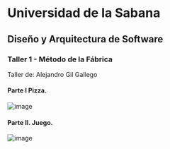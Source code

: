 # Universidad de la Sabana
## Diseño y Arquitectura de Software



### Taller 1 - Método de la Fábrica
Taller de: Alejandro Gil Gallego

#### Parte I Pizza. 

![image](https://github.com/user-attachments/assets/38220bc6-9bbf-4b5c-ab0b-da8ad40eabec)


#### Parte II. Juego.

![image](https://github.com/user-attachments/assets/352ac834-f8ae-4f5e-8c91-37157ae92357)



